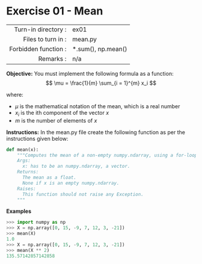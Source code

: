 # Exercise 01 - Mean

|                         |                    |
| -----------------------:| ------------------ |
|   Turn-in directory :    |  ex01              |
|   Files to turn in :    |  mean.py           |
|   Forbidden function :  |  *.sum(), np.mean()|
|   Remarks :             |  n/a               |

**Objective:**
You must implement the following formula as a function:  
$$
\mu = \frac{1}{m} \sum_{i = 1}^{m} x_i
$$

where: 
- $\mu$ is the mathematical notation of the mean, which is a real number
- $x_i$ is the ith component of the vector $x$
- $m$ is the number of elements of $x$

**Instructions:**
In the mean.py file create the following function as per the instructions given below:
```python
def mean(x):
    """Computes the mean of a non-empty numpy.ndarray, using a for-loop.
    Args:
      x: has to be an numpy.ndarray, a vector.
    Returns:
      The mean as a float.
      None if x is an empty numpy.ndarray.
    Raises:
      This function should not raise any Exception.
    """
```

**Examples**
```python
>>> import numpy as np
>>> X = np.array([0, 15, -9, 7, 12, 3, -21])
>>> mean(X)
1.0
>>> X = np.array([0, 15, -9, 7, 12, 3, -21])
>>> mean(X ** 2)
135.57142857142858
```

